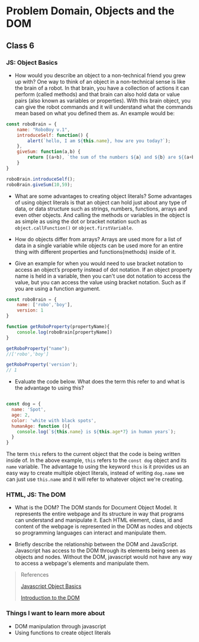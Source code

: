 # Problem Domain, Objects and the DOM

## Class 6

### JS: Object Basics
- How would you describe an object to a non-technical friend you grew up with?
One way to think of an object in a non-technical sense is like the brain of a robot. In that brain, you have a collection of actions it can perform (called methods) and that brain can also hold data or value pairs (also known as variables or properties). With this brain object, you can give the robot commands and it will understand what the commands mean based on what you defined them as. An example would be:

```javascript
const roboBrain = {
    name: "RoboBoy v.1",
    introduceSelf: function() {
        alert(`hello, I am ${this.name}, how are you today?`);
    },
    giveSum: function(a,b) {
        return [(a+b), `the sum of the numbers ${a} and ${b} are ${(a+b)}`]
    }
}

roboBrain.introduceSelf();
roboBrain.giveSum(10,59);

```

- What are some advantages to creating object literals?
Some advantages of using object literals is that an object can hold just about any type of data, or data structure such as strings, numbers, functions, arrays and even other objects. And calling the methods or variables in the object is as simple as using the dot or bracket notation such as `object.callFunction()` or `object.firstVariable`.

- How do objects differ from arrays?
Arrays are used more for a list of data in a single variable while objects can be used more for an entire thing with different properties and functions(methods) inside of it.

- Give an example for when you would need to use bracket notation to access an object’s property instead of dot notation.
If an object property name is held in a variable, then you can't use dot notation to access the value, but you can access the value using bracket notation. Such as if you are using a function argument. 

```javascript
const roboBrain = {
    name: ['robo','boy'],
    version: 1
}

function getRoboProperty(propertyName){
    console.log(roboBrain[propertyName])
}

getRoboProperty("name");
//['robo','boy']

getRoboProperty('version');
// 1

```

- Evaluate the code below. What does the term this refer to and what is the advantage to using this?

```javascript

const dog = {
  name: 'Spot',
  age: 2,
  color: 'white with black spots',
  humanAge: function (){
    console.log(`${this.name} is ${this.age*7} in human years`);
  }
}

```

The term `this` refers to the current object that the code is being written inside of. In the above example, `this` refers to the `const dog` object and its `name` variable. The advantage to using the keyword `this` is it provides us an easy way to create multiple object literals, instead of writing `dog.name` we can just use `this.name` and it will refer to whatever object we're creating.

### HTML, JS: The DOM
- What is the DOM?
The DOM stands for Document Object Model. It represents the entire webpage and its structure in way that programs can understand and manipulate it. Each HTML element, class, id and content of the webpage is represented in the DOM as nodes and objects so programming languages can interact and manipulate them.

- Briefly describe the relationship between the DOM and JavaScript.
Javascript has access to the DOM through its elements being seen as objects and nodes. Without the DOM, javascript would not have any way to access a webpage's elements and manipulate them. 


>References
>
>[Javascript Object Basics](https://developer.mozilla.org/en-US/docs/Learn/JavaScript/Objects/Basics)
>
>[Introduction to the DOM](https://developer.mozilla.org/en-US/docs/Web/API/Document_Object_Model/Introduction)

### Things I want to learn more about
- DOM manipulation through javascript
- Using functions to create object literals